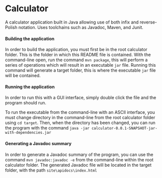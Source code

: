 # Calculator
A calculator application built in Java allowing use of both infix and reverse-Polish notation. Uses toolchains such as Javadoc, Maven, and Junit.

#### Building the application
In order to build the application, you must first be in the root calculator folder. This is the folder in which this README file is contained.
With the command-line open, run the command `mvn package`, this will perform a series of operations which will result in an executable `jar` file.
Running this command will generate a target folder, this is where the executable `jar` file will be contained.

#### Running the application
In order to run this with a GUI interface, simply double click the file and the program should run.

To run the executable from the command-line with an ASCII interface, you must change directory in the command-line from the root calculator folder using `cd target`. Then, when the directory has been changed, you can run the program with the command `java -jar calculator-0.0.1-SNAPSHOT-jar-with-dependencies.jar`

#### Generating a Javadoc summary
In order to generate a Javadoc summary of the program, you can use the command `mvn javadoc:javadoc -e` from the command-line within the root calculator folder. The generated Javadoc file will be located in the target folder, with the path `site\apidocs\index.html`
